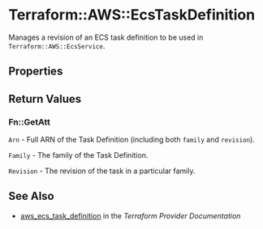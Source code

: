 # Terraform::AWS::EcsTaskDefinition

Manages a revision of an ECS task definition to be used in `Terraform::AWS::EcsService`.

## Properties


## Return Values

### Fn::GetAtt

`Arn` - Full ARN of the Task Definition (including both `family` and `revision`).

`Family` - The family of the Task Definition.

`Revision` - The revision of the task in a particular family.

## See Also

* [aws_ecs_task_definition](https://www.terraform.io/docs/providers/aws/r/ecs_task_definition.html) in the _Terraform Provider Documentation_